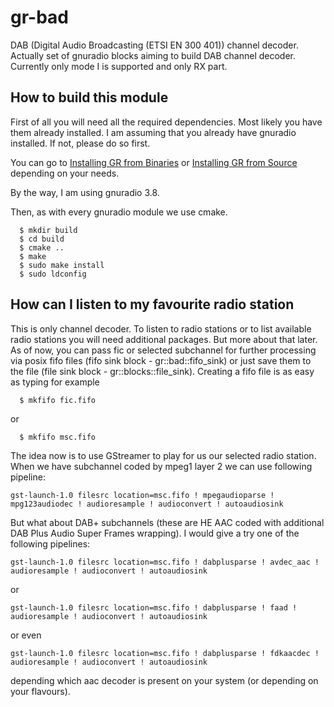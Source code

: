 # gr-bad

DAB (Digital Audio Broadcasting (ETSI EN 300 401)) channel decoder.
Actually set of gnuradio blocks aiming to build DAB channel decoder.
Currently only mode I is supported and only RX part.

## How to build this module

First of all you will need all the required dependencies.
Most likely you have them already installed.
I am assuming that you already have gnuradio installed. If not, please do so first.

You can go to [Installing GR from Binaries](https://wiki.gnuradio.org/index.php/InstallingGR#From_Binaries)
or [Installing GR from Source](https://wiki.gnuradio.org/index.php/InstallingGR#From_Source)
depending on your needs.

By the way, I am using gnuradio 3.8.

Then, as with every gnuradio module we use cmake.

```
  $ mkdir build
  $ cd build
  $ cmake ..
  $ make
  $ sudo make install
  $ sudo ldconfig
```

## How can I listen to my favourite radio station

This is only channel decoder.
To listen to radio stations or to list available radio stations you will need additional packages. But more about that later.
As of now, you can pass fic or selected subchannel for further processing via posix fifo files (fifo sink block - gr::bad::fifo_sink)
or just save them to the file (file sink block - gr::blocks::file_sink).
Creating a fifo file is as easy as typing for example
```
  $ mkfifo fic.fifo
```
or
```
  $ mkfifo msc.fifo
```
The idea now is to use GStreamer to play for us our selected radio station.
When we have subchannel coded by mpeg1 layer 2 we can use following pipeline:
```
gst-launch-1.0 filesrc location=msc.fifo ! mpegaudioparse ! mpg123audiodec ! audioresample ! audioconvert ! autoaudiosink
```
But what about DAB+ subchannels (these are HE AAC coded with additional DAB Plus Audio Super Frames wrapping).
I would give a try one of the following pipelines:
```
gst-launch-1.0 filesrc location=msc.fifo ! dabplusparse ! avdec_aac ! audioresample ! audioconvert ! autoaudiosink
```
or
```
gst-launch-1.0 filesrc location=msc.fifo ! dabplusparse ! faad ! audioresample ! audioconvert ! autoaudiosink
```
or even
```
gst-launch-1.0 filesrc location=msc.fifo ! dabplusparse ! fdkaacdec ! audioresample ! audioconvert ! autoaudiosink
```
depending which aac decoder is present on your system (or depending on your flavours).
